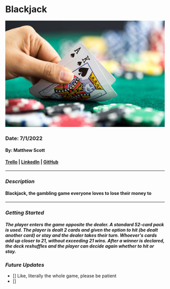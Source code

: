 # Blackjack

![Blackjack](blackjackimage.jpeg)

### Date: 7/1/2022

#### By: Matthew Scott

#### [Trello](https://trello.com/b/W6OVnVvm/blackjack-game) | [LinkedIn](https://www.linkedin.com/in/matthew-scott95/) | [GitHub](https://github.com/gr8tscott)

---

### **_Description_**

#### Blackjack, the gambling game everyone loves to lose their money to

---

### **_Getting Started_**

##### The player enters the game opposite the dealer. A standard 52-card pack is used. The player is dealt 2 cards and given the option to hit (be dealt another card) or stay and the dealer takes their turn. Whoever's cards add up closer to 21, without exceeding 21 wins. After a winner is declared, the deck reshuffles and the player can decide again whether to hit or stay.

### **_Future Updates_**

- [] Like, literally the whole game, please be patient
- []
